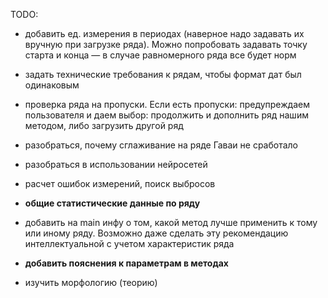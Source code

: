 TODO:
- добавить ед. измерения  в периодах (наверное надо задавать их вручную при загрузке ряда). Можно попробовать задавать точку старта и конца — в случае равномерного ряда все будет норм
- задать технические требования к рядам, чтобы формат дат был одинаковым
- проверка ряда на пропуски. Если есть пропуски: предупреждаем пользователя и даем выбор: продолжить и дополнить ряд нашим методом, либо загрузить другой ряд
- разобраться, почему сглаживание на ряде Гаваи не сработало
- разобраться в использовании нейросетей
- расчет ошибок измерений, поиск выбросов
- **общие статистические данные по ряду**
- добавить на main инфу о том, какой метод лучше применить к тому или иному ряду. Возможно даже сделать эту рекомендацию интеллектуальной с учетом характеристик ряда
- **добавить пояснения к параметрам в методах**

- изучить морфологию (теорию)
